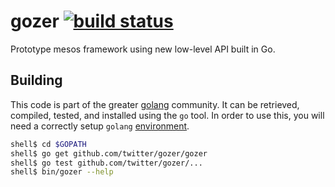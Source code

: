 gozer [![build status](https://secure.travis-ci.org/twitter/gozer?branch=master)](http://travis-ci.org/twitter/gozer)
=====

Prototype mesos framework using new low-level API built in Go.

Building
--------

This code is part of the greater [golang](http://golang.org/) community.  It can be retrieved, compiled, tested, and installed using the `go` tool.  In order to use this, you will need a correctly setup `golang` [environment](http://golang.org/doc/code.html).

```bash
shell$ cd $GOPATH
shell$ go get github.com/twitter/gozer/gozer
shell$ go test github.com/twitter/gozer/...
shell$ bin/gozer --help
```
